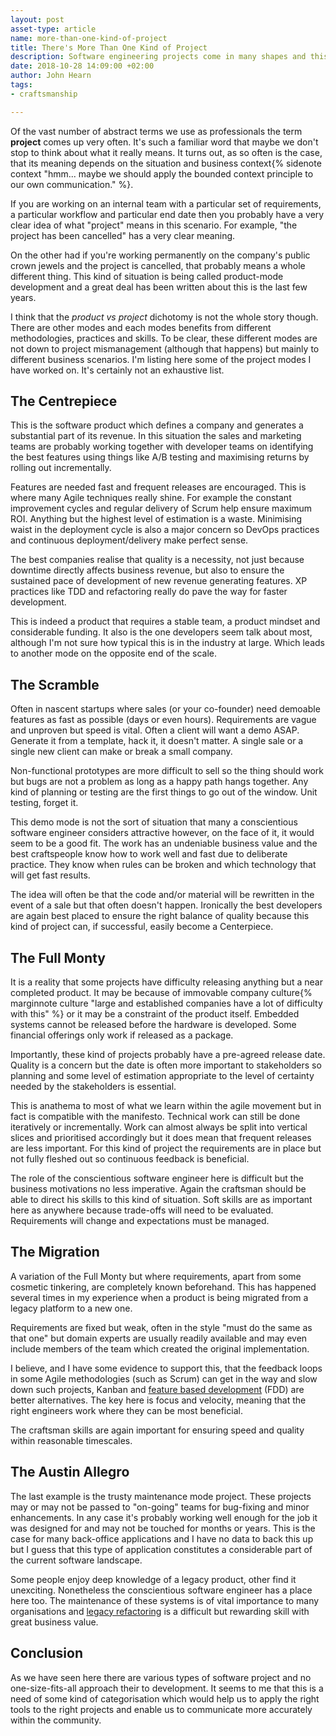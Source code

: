 ```yaml
---
layout: post
asset-type: article
name: more-than-one-kind-of-project
title: There's More Than One Kind of Project
description: Software engineering projects come in many shapes and this article lists some of them. Different skills apply to each one, however, and we need to be able to distinguish them and apply the right tools to each.
date: 2018-10-28 14:09:00 +02:00
author: John Hearn
tags:
- craftsmanship

---
```


Of the vast number of abstract terms we use as professionals the term **project** comes up very often. It's such a familiar word that maybe we don't stop to think about what it really means. It turns out, as so often is the case, that its meaning depends on the situation and business context{% sidenote context "hmm... maybe we should apply the bounded context principle to our own communication." %}. 

If you are working on an internal team with a particular set of requirements, a particular workflow and particular end date then you probably have a very clear idea of what "project" means in this scenario. For example, "the project has been cancelled" has a very clear meaning.

On the other had if you're working permanently on the company's public crown jewels and the project is cancelled, that probably means a whole different thing. This kind of situation is being called product-mode development and a great deal has been written about this is the last few years. 

I think that the _product vs project_ dichotomy is not the whole story though. There are other modes and each modes benefits from different methodologies, practices and skills. To be clear, these different modes are not down to project mismanagement (although that happens) but mainly to different business scenarios. I'm listing here some of the project modes I have worked on. It's certainly not an exhaustive list. 

## The Centrepiece

This is the software product which defines a company and generates a substantial part of its revenue. In this situation the sales and marketing teams are probably working together with developer teams on identifying the best features using things like A/B testing and maximising returns by rolling out incrementally. 

Features are needed fast and frequent releases are encouraged. This is where many Agile techniques really shine. For example the constant improvement cycles and regular delivery of Scrum help ensure maximum ROI. Anything but the highest level of estimation is a waste. Minimising waist in the deployment cycle is also a major concern so DevOps practices and continuous deployment/delivery make perfect sense.

The best companies realise that quality is a necessity, not just because downtime directly affects business revenue, but also to ensure the sustained pace of development of new revenue generating features. XP practices like TDD and refactoring really do pave the way for faster development. 

This is indeed a product that requires a stable team, a product mindset and considerable funding. It also is the one developers seem talk about most, although I'm not sure how typical this is in the industry at large. Which leads to another mode on the opposite end of the scale.

## The Scramble

Often in nascent startups where sales (or your co-founder) need demoable features as fast as possible (days or even hours). Requirements are vague and unproven but speed is vital. Often a client will want a demo ASAP. Generate it from a template, hack it, it doesn't matter. A single sale or a single new client can make or break a small company. 

Non-functional prototypes are more difficult to sell so the thing should work but bugs are not a problem as long as a happy path hangs together. Any kind of planning or testing are the first things to go out of the window. Unit testing, forget it.

This demo mode is not the sort of situation that many a conscientious software engineer considers attractive however, on the face of it, it would seem to be a good fit. The work has an undeniable business value and the best craftspeople know how to work well and fast due to deliberate practice. They know when rules can be broken and which technology that will get fast results. 

The idea will often be that the code and/or material will be rewritten in the event of a sale but that often doesn't happen. Ironically the best developers are again best placed to ensure the right balance of quality because this kind of project can, if successful, easily become a Centerpiece.

## The Full Monty

It is a reality that some projects have difficulty releasing anything but a near completed product. It may be because of immovable company culture{% marginnote culture "large and established companies have a lot of difficulty with this" %} or it may be a constraint of the product itself. Embedded systems cannot be released before the hardware is developed. Some financial offerings only work if released as a package.

Importantly, these kind of projects probably have a pre-agreed release date. Quality is a concern but the date is often more important to stakeholders so planning and some level of estimation appropriate to the level of certainty needed by the stakeholders is essential. 

This is anathema to most of what we learn within the agile movement but in fact is compatible with the manifesto. Technical work can still be done iteratively or incrementally. Work can almost always be split into vertical slices and prioritised accordingly but it does mean that frequent releases are less important. For this kind of project the requirements are in place but not fully fleshed out so continuous feedback is beneficial. 

The role of the conscientious software engineer here is difficult but the business motivations no less imperative. Again the craftsman should be able to direct his skills to this kind of situation. Soft skills are as important here as anywhere because trade-offs will need to be evaluated. Requirements will change and expectations must be managed.

## The Migration

A variation of the Full Monty but where requirements, apart from some cosmetic tinkering, are completely known beforehand. This has happened several times in my experience when a product is being migrated from a legacy platform to a new one. 

Requirements are fixed but weak, often in the style "must do the same as that one" but domain experts are usually readily available and may even include members of the team which created the original implementation.

I believe, and I have some evidence to support this, that the feedback loops in some Agile methodologies (such as Scrum) can get in the way and slow down such projects, Kanban and [feature based development](http://agilemodeling.com/essays/fdd.htm) (FDD) are better alternatives. The key here is focus and velocity, meaning that the right engineers work where they can be most beneficial.

The craftsman skills are again important for ensuring speed and quality within reasonable timescales.

## The Austin Allegro

The last example is the trusty maintenance mode project. These projects may or may not be passed to "on-going" teams for bug-fixing and minor enhancements. In any case it's probably working well enough for the job it was designed for and may not be touched for months or years. This is the case for many back-office applications and I have no data to back this up but I guess that this type of application constitutes a considerable part of the current software landscape.

Some people enjoy deep knowledge of a legacy product, other find it unexciting. Nonetheless the conscientious software engineer has a place here too. The maintenance of these systems is of vital importance to many organisations and [legacy refactoring](http://amzn.eu/d/iGwYvm4) is a difficult but rewarding skill with great business value.

## Conclusion

As we have seen here there are various types of software project and no one-size-fits-all approach their to development. It seems to me that this is a need of some kind of categorisation which would help us to apply the right tools to the right projects and enable us to communicate more accurately within the community.


